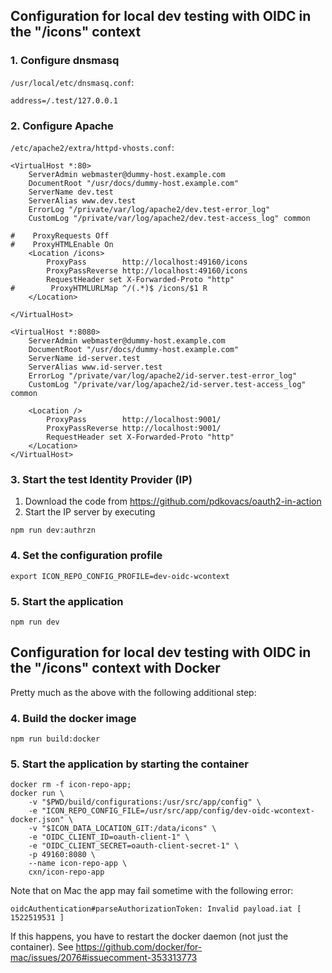 ## Configuration for local dev testing with OIDC in the "/icons" context

### 1. Configure dnsmasq
`/usr/local/etc/dnsmasq.conf`:
```
address=/.test/127.0.0.1
```

### 2. Configure Apache
`/etc/apache2/extra/httpd-vhosts.conf`:
```
<VirtualHost *:80>
    ServerAdmin webmaster@dummy-host.example.com
    DocumentRoot "/usr/docs/dummy-host.example.com"
    ServerName dev.test
    ServerAlias www.dev.test
    ErrorLog "/private/var/log/apache2/dev.test-error_log"
    CustomLog "/private/var/log/apache2/dev.test-access_log" common

#    ProxyRequests Off
#    ProxyHTMLEnable On
    <Location /icons>
        ProxyPass        http://localhost:49160/icons
        ProxyPassReverse http://localhost:49160/icons
        RequestHeader set X-Forwarded-Proto "http"
#        ProxyHTMLURLMap ^/(.*)$ /icons/$1 R
    </Location>

</VirtualHost>

<VirtualHost *:8080>
    ServerAdmin webmaster@dummy-host.example.com
    DocumentRoot "/usr/docs/dummy-host.example.com"
    ServerName id-server.test
    ServerAlias www.id-server.test
    ErrorLog "/private/var/log/apache2/id-server.test-error_log"
    CustomLog "/private/var/log/apache2/id-server.test-access_log" common

    <Location />
        ProxyPass        http://localhost:9001/
        ProxyPassReverse http://localhost:9001/
        RequestHeader set X-Forwarded-Proto "http"
    </Location>
</VirtualHost>
```

### 3. Start the test Identity Provider (IP)
1. Download the code from https://github.com/pdkovacs/oauth2-in-action
2. Start the IP server by executing
```
npm run dev:authrzn
```

### 4. Set the configuration profile
```
export ICON_REPO_CONFIG_PROFILE=dev-oidc-wcontext
```

### 5. Start the application
```
npm run dev
```

## Configuration for local dev testing with OIDC in the "/icons" context with Docker

Pretty much as the above with the following additional step:

### 4. Build the docker image
```
npm run build:docker
```

### 5. Start the application by starting the container
```
docker rm -f icon-repo-app;
docker run \
    -v "$PWD/build/configurations:/usr/src/app/config" \
    -e "ICON_REPO_CONFIG_FILE=/usr/src/app/config/dev-oidc-wcontext-docker.json" \
    -v "$ICON_DATA_LOCATION_GIT:/data/icons" \
    -e "OIDC_CLIENT_ID=oauth-client-1" \
    -e "OIDC_CLIENT_SECRET=oauth-client-secret-1" \
    -p 49160:8080 \
    --name icon-repo-app \
    cxn/icon-repo-app
```

Note that on Mac the app may fail sometime with the following error:
```
oidcAuthentication#parseAuthorizationToken: Invalid payload.iat [ 1522519531 ]
```
If this happens, you have to restart the docker daemon (not just the container). See https://github.com/docker/for-mac/issues/2076#issuecomment-353313773
